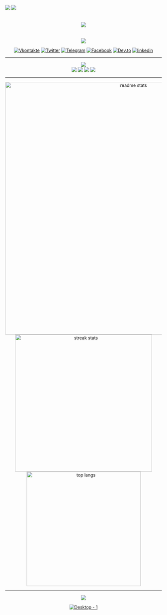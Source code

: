 <div>
<img align="left" src="https://www.codewars.com/users/Crxckovich/badges/small" />
    
[![](https://visitcount.itsvg.in/api?id=Crxckovich&icon=0&color=12)](https://visitcount.itsvg.in)

</div>

<h1 align="center">
    <img src="https://readme-typing-svg.demolab.com?font=Unbounded&weight=800&size=40&duration=3500&pause=1000&center=true&vCenter=true&width=800&height=200&lines=%D0%9F%D1%80%D0%B8%D0%B2%D0%B5%D1%82!+%D0%AF+%D0%90%D1%80%D1%82%D1%91%D0%BC+%F0%9F%96%90;%D0%AF+Frontend-Developer+%F0%9F%96%BC%EF%B8%8F;(%E3%81%A5%E2%97%95%E2%97%A1%E2%97%95)%E3%81%A5"/>
</h1>

<br/>

<div align="center">

<img src="https://i.postimg.cc/0yxQ8m5G/image.png" />

<br/>

[![Vkontakte](https://img.shields.io/badge/-Ｖｋｏｎｔａｋｔｅ-273039?style=for-the-badge&logo=Vk&logoColor=4F7DB3)](https://vk.com/id544602562)
[![Twitter](https://img.shields.io/badge/-Ｔｗｉｔｔｅｒ-273039?style=for-the-badge&logo=X&logoColor=FFFFFF)](https://x.com/crxck1337)
[![Telegram](https://img.shields.io/badge/-Ｔｅｌｅｇｒａｍ-273039?style=for-the-badge&logo=telegram&logoColor=27A0D9)](https://t.me/crxck1337)
[![Facebook](https://img.shields.io/badge/-Ｆａｃｅｂｏｏｋ-273039?style=for-the-badge&logo=facebook&logoColor=27A0D9)](https://www.facebook.com/profile.php?id=100067309719337)
[![Dev.to](https://img.shields.io/badge/-ＤＥＶ.ＴＯ-273039?style=for-the-badge&logo=Dev.to&logoColor=FFFFFF)](https://dev.to/crxckovich)
[![linkedin](https://img.shields.io/badge/-ＬＩＮＫＥＤＩＮ-273039?style=for-the-badge&logo=linkedin&logoColor=27A0D9)](https://www.linkedin.com/in/crxck/)


</div>

<hr/>

<div align="center">
    <img src="https://i.postimg.cc/hP0n1Ygx/image.png" />
</div>

<div align="center">

<img src="https://skillicons.dev/icons?i=photoshop,ae,figma,pycharm,vscode" />
<img src="https://skillicons.dev/icons?i=html,css,sass,js,ts,gulp,tailwind"/>
<img src="https://skillicons.dev/icons?i=react,vite,nextjs,redux,supabase"/>
<img src="https://skillicons.dev/icons?i=postgres" />
</div>

<hr/>

<div align="center">
    <img width=810 src="https://github-readme-stats-salesp07.vercel.app/api?username=Crxckovich&count_private=true&show_icons=true&theme=react&rank_icon=github&border_radius=10" alt="readme stats" />
    <img width=440 src="https://streak-stats.demolab.com?user=Crxckovich&theme=react&border_radius=10&locale=ru&card_width=425&hide_total_contributions=true" alt="streak stats"/>
    <img width=367 src="https://github-readme-stats-salesp07.vercel.app/api/top-langs/?username=Crxckovich&hide=HTML&langs_count=8&layout=compact&theme=react&border_radius=10&size_weight=0.5&count_weight=0.5&exclude_repo=github-readme-stats" alt="top langs"/>
</div>

<hr/>

<div align="center">
<img src="https://github.com/user-attachments/assets/c59f27cf-7a4f-4f93-a11d-8c913fdd1606" />

[![Desktop - 1](https://github.com/user-attachments/assets/c9aed4a5-da86-46cb-9a89-d79a049d5175)](https://crxckovich.github.io/Mountain-Tourism-Website/)

</div>
